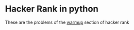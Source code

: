 Hacker Rank in python
====================

These are the problems of the [warmup](https://www.hackerrank.com/domains/algorithms/warmup) section of hacker rank 


